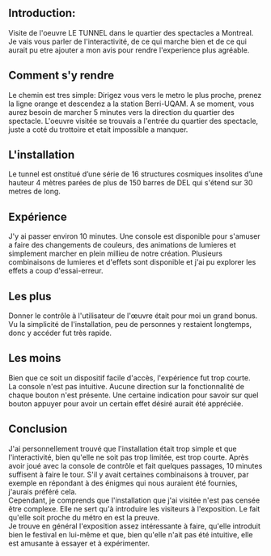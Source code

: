## Introduction: <br>

Visite de l'oeuvre LE TUNNEL dans le quartier des spectacles a Montreal. Je vais vous parler de l'interactivité, de ce qui marche bien et de ce qui aurait pu etre ajouter a mon avis pour rendre l'experience plus agréable.  <br>

## Comment s'y rendre

Le chemin est tres simple: Dirigez vous vers le metro le plus proche, prenez la ligne orange et descendez a la station Berri-UQAM. A se moment, vous aurez besoin de marcher 5 minutes vers la direction du quartier des spectacle. L'oeuvre visitée se trouvais a l'entrée du quartier des spectacle, juste a coté du trottoire et etait impossible a manquer. 


## L'installation

Le tunnel est onstitué d’une série de 16 structures cosmiques insolites d’une hauteur 4 mètres parées de plus de 150 barres de DEL qui s'étend sur 30 metres de long.  <br>


## Expérience

J'y ai passer environ 10 minutes. Une console est disponible pour s'amuser a faire des changements de couleurs, des animations de lumieres et simplement marcher en plein millieu de notre création. Plusieurs combinaisons de lumieres et d'effets sont disponible et j'ai pu explorer les effets a coup d'essai-erreur. 

## Les plus

Donner le contrôle à l'utilisateur de l'œuvre était pour moi un grand bonus. <br>
Vu la simplicité de l'installation, peu de personnes y restaient longtemps, donc y accéder fut très rapide. <br>

## Les moins
Bien que ce soit un dispositif facile d'accès, l'expérience fut trop courte. <br>
La console n'est pas intuitive. Aucune direction sur la fonctionnalité de chaque bouton n'est présente. Une certaine indication pour savoir sur quel bouton appuyer pour avoir un certain effet désiré aurait été appréciée. <br>

## Conclusion

J'ai personnellement trouvé que l'installation était trop simple et que l'interactivité, bien qu'elle ne soit pas trop limitée, est trop courte. Après avoir joué avec la console de contrôle et fait quelques passages, 10 minutes suffisent à faire le tour. S'il y avait certaines combinaisons à trouver, par exemple en répondant à des énigmes qui nous auraient été fournies, j'aurais préféré cela. <br>
Cependant, je comprends que l'installation que j'ai visitée n'est pas censée être complexe. Elle ne sert qu'à introduire les visiteurs à l'exposition. Le fait qu'elle soit proche du métro en est la preuve. <br>
Je trouve en général l'exposition assez intéressante à faire, qu'elle introduit bien le festival en lui-même et que, bien qu'elle n'ait pas été intuitive, elle est amusante à essayer et à expérimenter. 

